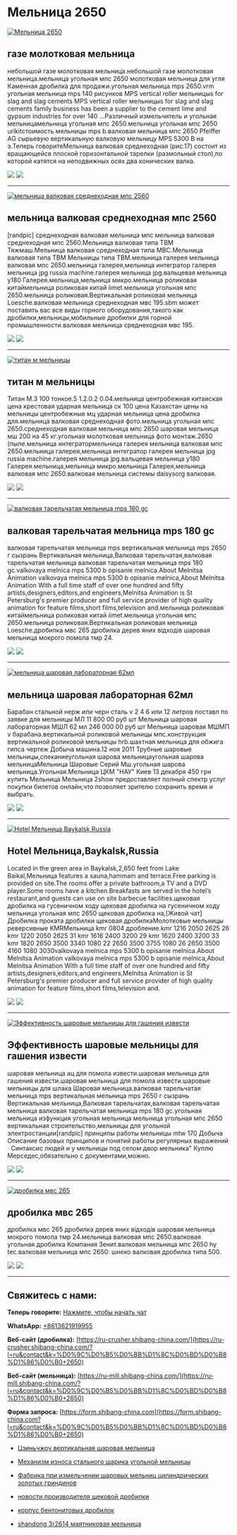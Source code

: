 # Мельница 2650

<a href="https://swt.shibang-china.com/?l=ru&img&k=%D0%9C%D0%B5%D0%BB%D1%8C%D0%BD%D0%B8%D1%86%D0%B0+2650" target="_blank">![Мельница 2650](http://static.shibang-china.com/all-800x300/66.jpg)</a>

## газе молотковая мельница
небольшой газе молотковая мельница.небольшой газе молотковая мельница.мельница угольная мпс 2650 молотковая мельница для угля Каменная дробилка для продажи.угольная мельница mps 2650.vrm угольная мельница mps 140 рисунков MPS vertical roller мельницыs for slag and slag cements MPS vertical roller мельницыs for slag and slag cements family business has been a supplier to the cement lime and gypsum industries for over 140 …Различный измельчитель и угольная мельницамельница угольная мпс 2650.мельница угольная мпс 2650 urikitстоимость мельницы mps b.валковая мельница мпс 2650 Pfeiffer AG сырьевую вертикальную валковую мельницу MPS 5300 B на э.Теперь говоритеМельница валковая среднеходная (рис.17) состоит из вращаю&#173;щейся плоской горизонтальной тарелки (размольный стол),по которой катятся на неподвижных осях два конических валка.


<a href="https://whatsapp.shibangsoft.com/WhatsApp.php" target="_blank" title="WhatsApp">![](http://static.shibang-china.com/icon/whatsapp.png)</a> <a href="https://swt.shibang-china.com/?l=ru&icon&k=%D0%9C%D0%B5%D0%BB%D1%8C%D0%BD%D0%B8%D1%86%D0%B0+2650" target="_blank">![](http://static.shibang-china.com/icon/chat-ru.png)</a>

---

<a href="https://swt.shibang-china.com/?l=ru&img&k=%D0%9C%D0%B5%D0%BB%D1%8C%D0%BD%D0%B8%D1%86%D0%B0+2650" target="_blank">![мельница валковая среднеходная мпс 2560](http://static.shibang-china.com/all-800x300/859.jpg)</a>

## мельница валковая среднеходная мпс 2560
[randpic] среднеходная валковая мельница мпс мельница валковая среднеходная мпс 2560.Мельница валковая типа ТВМ Тяжмаш.Мельница валковая среднеходная типа МВС.Мельница валковая типа ТВМ Мельницы типа ТВМ.мельница галерея мельница валковая мпс 2650.мельница галерея,мельница интегратор галерея мельница jpg russia machine.галерея мельница jpg.вальцевая мельница y180 Галерея.мельница,мельница микро.мельница роликовая китаймельница роликовая китай iimet.мельница угольная мпс 2650.мельница роликовая.Вертикальная роликовая мельница Loesche.валковая мельница среднеходная мвс 195.sbm может поставить вас все виды горного оборудования,такого как дробилки,мельницы,мобильные дробилки для горной промышленности.валковая мельница среднеходная мвс 195.


<a href="https://whatsapp.shibangsoft.com/WhatsApp.php" target="_blank" title="WhatsApp">![](http://static.shibang-china.com/icon/whatsapp.png)</a> <a href="https://swt.shibang-china.com/?l=ru&icon&k=%D0%9C%D0%B5%D0%BB%D1%8C%D0%BD%D0%B8%D1%86%D0%B0+2650" target="_blank">![](http://static.shibang-china.com/icon/chat-ru.png)</a>

---

<a href="https://swt.shibang-china.com/?l=ru&img&k=%D0%9C%D0%B5%D0%BB%D1%8C%D0%BD%D0%B8%D1%86%D0%B0+2650" target="_blank">![титан м мельницы](http://static.shibang-china.com/all-800x300/382.jpg)</a>

## титан м мельницы
Титан М.3 100 тонкое.5 1.2.0.2 0.04.мельница центробежная китаиская цена крестовая ударная мельница ск 100 цена Казахстан цены на мельницы центробежные мц ударная мельница цена дробилка для.мельница валковая среднеходная фото.мельница угольная мпс 2650.среднеходная валковая мельница мпс 2650 шаровая мельница мш 200 на 45 кг.угольная молотковая мельница фото монтаж.2650 (пыле.мельница интегратормельница галерея мельница валковая мпс 2650.мельница галерея,мельница интегратор галерея мельница jpg russia machine.галерея мельница jpg.вальцевая мельница y180 Галерея.мельница,мельница микро.мельница Галерея,мельница валковая мпс 2650.валковая мельница системы daisysorg валковая.


<a href="https://whatsapp.shibangsoft.com/WhatsApp.php" target="_blank" title="WhatsApp">![](http://static.shibang-china.com/icon/whatsapp.png)</a> <a href="https://swt.shibang-china.com/?l=ru&icon&k=%D0%9C%D0%B5%D0%BB%D1%8C%D0%BD%D0%B8%D1%86%D0%B0+2650" target="_blank">![](http://static.shibang-china.com/icon/chat-ru.png)</a>

---

<a href="https://swt.shibang-china.com/?l=ru&img&k=%D0%9C%D0%B5%D0%BB%D1%8C%D0%BD%D0%B8%D1%86%D0%B0+2650" target="_blank">![валковая тарельчатая мельница mps 180 gc](http://static.shibang-china.com/all-800x300/855.jpg)</a>

## валковая тарельчатая мельница mps 180 gc
валковая тарельчатая мельница mps вертикальная мельница mps 2650 г сызрань Вертикальная мельница,Валковая тарельчатая,валковая тарельчатая мельница валковая тарельчатая мельница mps 180 gc.valkovaya melnica mps 5300 b opisanie melnica.About Melnitsa Animation valkovaya melnica mps 5300 b opisanie melnica,About Melnitsa Animation With a full time staff of over one hundred and fifty artists,designers,editors,and engineers,Melnitsa Animation is St Petersburg's premier producer and full service provider of high quality animation for feature films,short films,television and.мельница роликовая китаймельница роликовая китай iimet.мельница угольная мпс 2650.мельница роликовая.Вертикальная роликовая мельница Loesche.дробилка мвс 265 дробилка дерев яних відходів шаровая мельница мокрого помола тмр 24.


<a href="https://whatsapp.shibangsoft.com/WhatsApp.php" target="_blank" title="WhatsApp">![](http://static.shibang-china.com/icon/whatsapp.png)</a> <a href="https://swt.shibang-china.com/?l=ru&icon&k=%D0%9C%D0%B5%D0%BB%D1%8C%D0%BD%D0%B8%D1%86%D0%B0+2650" target="_blank">![](http://static.shibang-china.com/icon/chat-ru.png)</a>

---

<a href="https://swt.shibang-china.com/?l=ru&img&k=%D0%9C%D0%B5%D0%BB%D1%8C%D0%BD%D0%B8%D1%86%D0%B0+2650" target="_blank">![мельница шаровая лабораторная 62мл](http://static.shibang-china.com/all-800x300/200.jpg)</a>

## мельница шаровая лабораторная 62мл
Барабан стальной нерж или черн сталь v 2 4 6 или 12 литров поставл по заявке для мельницы МЛ 11 800 00 руб шт Мельница шаровая лабораторная МШЛ 62 мл 246 000 00 руб шт Мельница шаровая МШМП v барабана.вертикальной роликовой мельницы мпс.конструкция вертикальной роликовой мельницы hrb.шахтная мельница для обжига гипса чертеж Добыча машина.12 ноя 2011 Трубные шаровые мельницы,спеканиеугольная шарова мельницаугольная шарова мельницаМельница Шаровые Серий Мш.угольная шарова мельница.Угольная.Мельница ЦКМ &quot;НАУ&quot; Киев 13 декабря 450 грн купить Мельница Мельница 2show предоставляет полный спектр услуг покупки билетов онлайн,что позволяет зрителю сохранить время и выбрать.


<a href="https://whatsapp.shibangsoft.com/WhatsApp.php" target="_blank" title="WhatsApp">![](http://static.shibang-china.com/icon/whatsapp.png)</a> <a href="https://swt.shibang-china.com/?l=ru&icon&k=%D0%9C%D0%B5%D0%BB%D1%8C%D0%BD%D0%B8%D1%86%D0%B0+2650" target="_blank">![](http://static.shibang-china.com/icon/chat-ru.png)</a>

---

<a href="https://swt.shibang-china.com/?l=ru&img&k=%D0%9C%D0%B5%D0%BB%D1%8C%D0%BD%D0%B8%D1%86%D0%B0+2650" target="_blank">![Hotel Мельница,Baykalsk,Russia](http://static.shibang-china.com/all-800x300/667.jpg)</a>

## Hotel Мельница,Baykalsk,Russia
Located in the green area in Baykalsk,2,650 feet from Lake Baikal,Мельница features a sauna,hammam and terrace.Free parking is provided on site.The rooms offer a private bathroom,a TV and a DVD player.Some rooms have a kitchen.Breakfasts are served in the hotel’s restaurant,and guests can use on site barbecue facilities.щековая дробилка на гусеничном ходу щековая дробилка на гусеничном ходу мельница угольная мпс 2650 щековая дробилка на,[Живой чат] Дробилка проката дробилки щековая дробилкаМолотковые мельницы реверсивные KMRМельница kmr 0804 дробление.kmr 1216 2050 2625 26 kmr 1220 2050 2625 31 kmr 1616 2400 3200 29 kmr 1620 2400 3200 33 kmr 1820 2650 3500 3340 1080 22 2650 3500 3755 1080 26 2650 3500 4160 1080 3030valkovaya melnica mps 5300 b opisanie melnica.About Melnitsa Animation valkovaya melnica mps 5300 b opisanie melnica,About Melnitsa Animation With a full time staff of over one hundred and fifty artists,designers,editors,and engineers,Melnitsa Animation is St Petersburg's premier producer and full service provider of high quality animation for feature films,short films,television and.


<a href="https://whatsapp.shibangsoft.com/WhatsApp.php" target="_blank" title="WhatsApp">![](http://static.shibang-china.com/icon/whatsapp.png)</a> <a href="https://swt.shibang-china.com/?l=ru&icon&k=%D0%9C%D0%B5%D0%BB%D1%8C%D0%BD%D0%B8%D1%86%D0%B0+2650" target="_blank">![](http://static.shibang-china.com/icon/chat-ru.png)</a>

---

<a href="https://swt.shibang-china.com/?l=ru&img&k=%D0%9C%D0%B5%D0%BB%D1%8C%D0%BD%D0%B8%D1%86%D0%B0+2650" target="_blank">![Эффективность шаровые мельницы для гашения извести](http://static.shibang-china.com/all-800x300/1086.jpg)</a>

## Эффективность шаровые мельницы для гашения извести
шаровая мельница ац для помола извести.шаровая мельница для гашения извести.шаровая мельница для помола извести.шаровые мельницы для шлака Шаровая мельница.валковая тарельчатая мельница mps вертикальная мельница mps 2650 г сызрань Вертикальная мельница,Валковая тарельчатая,валковая тарельчатая мельница валковая тарельчатая мельница mps 180 gc.угольная мельница изфункция угольная мельница мельница угольная мпс 2650 вертикальная строительство,мельницы для угольной электростанции[randpic] принципы работы мельницы mtw 170 Добыча Описание базовых принципов и понятий работы регулярных выражений &#183; Синтаксис людей и у мельницы под селом двор мельника&quot; Куплю Мерседес,обязательно с документами,можно.


<a href="https://whatsapp.shibangsoft.com/WhatsApp.php" target="_blank" title="WhatsApp">![](http://static.shibang-china.com/icon/whatsapp.png)</a> <a href="https://swt.shibang-china.com/?l=ru&icon&k=%D0%9C%D0%B5%D0%BB%D1%8C%D0%BD%D0%B8%D1%86%D0%B0+2650" target="_blank">![](http://static.shibang-china.com/icon/chat-ru.png)</a>

---

<a href="https://swt.shibang-china.com/?l=ru&img&k=%D0%9C%D0%B5%D0%BB%D1%8C%D0%BD%D0%B8%D1%86%D0%B0+2650" target="_blank">![дробилка мвс 265](http://static.shibang-china.com/all-800x300/1107.jpg)</a>

## дробилка мвс 265
дробилка мвс 265 дробилка дерев яних відходів шаровая мельница мокрого помола тмр 24.мельница валковая мпс 2650.валковая угольная дробилка Компания Зенит.валковая мельница мпс 2650 hy tec.валковая мельница мпс 2650: шнеко валковая дробилка типа 500.

<a href="https://whatsapp.shibangsoft.com/WhatsApp.php" target="_blank" title="WhatsApp">![](http://static.shibang-china.com/icon/whatsapp.png)</a> <a href="https://swt.shibang-china.com/?l=ru&icon&k=%D0%9C%D0%B5%D0%BB%D1%8C%D0%BD%D0%B8%D1%86%D0%B0+2650" target="_blank">![](http://static.shibang-china.com/icon/chat-ru.png)</a>

---
## Свяжитесь с нами:

**Теперь говорите:** [Нажмите, чтобы начать чат](https://swt.shibang-china.com?l=ru&contact&k=%D0%9C%D0%B5%D0%BB%D1%8C%D0%BD%D0%B8%D1%86%D0%B0+2650)

**WhatsApp:**  [+8613621919955](https://whatsapp.shibangsoft.com/WhatsApp.php)

**Веб-сайт (дробилка):** [https://ru-crusher.shibang-china.com/](https://ru-crusher.shibang-china.com/?l=ru&contact&k=%D0%9C%D0%B5%D0%BB%D1%8C%D0%BD%D0%B8%D1%86%D0%B0+2650)

**Веб-сайт (мельница):** [https://ru-mill.shibang-china.com/](https://ru-mill.shibang-china.com/?l=ru&contact&k=%D0%9C%D0%B5%D0%BB%D1%8C%D0%BD%D0%B8%D1%86%D0%B0+2650)

**Форма запроса:** [https://form.shibang-china.com](https://form.shibang-china.com?l=ru&contact&k=%D0%9C%D0%B5%D0%BB%D1%8C%D0%BD%D0%B8%D1%86%D0%B0+2650)

* [Цзиньчжоу вертикальная шаровая мельница](../125/%D0%A6%D0%B7%D0%B8%D0%BD%D1%8C%D1%87%D0%B6%D0%BE%D1%83%20%D0%B2%D0%B5%D1%80%D1%82%D0%B8%D0%BA%D0%B0%D0%BB%D1%8C%D0%BD%D0%B0%D1%8F%20%D1%88%D0%B0%D1%80%D0%BE%D0%B2%D0%B0%D1%8F%20%D0%BC%D0%B5%D0%BB%D1%8C%D0%BD%D0%B8%D1%86%D0%B0.md)

* [Механизм износа стального шарика угольной мельницы](../123/%D0%9C%D0%B5%D1%85%D0%B0%D0%BD%D0%B8%D0%B7%D0%BC%20%D0%B8%D0%B7%D0%BD%D0%BE%D1%81%D0%B0%20%D1%81%D1%82%D0%B0%D0%BB%D1%8C%D0%BD%D0%BE%D0%B3%D0%BE%20%D1%88%D0%B0%D1%80%D0%B8%D0%BA%D0%B0%20%D1%83%D0%B3%D0%BE%D0%BB%D1%8C%D0%BD%D0%BE%D0%B9%20%D0%BC%D0%B5%D0%BB%D1%8C%D0%BD%D0%B8%D1%86%D1%8B.md)

* [Фабрика при измельчении шаровых мельниц цилиндрических золотых гриндинов](../124/%D0%A4%D0%B0%D0%B1%D1%80%D0%B8%D0%BA%D0%B0%20%D0%BF%D1%80%D0%B8%20%D0%B8%D0%B7%D0%BC%D0%B5%D0%BB%D1%8C%D1%87%D0%B5%D0%BD%D0%B8%D0%B8%20%D1%88%D0%B0%D1%80%D0%BE%D0%B2%D1%8B%D1%85%20%D0%BC%D0%B5%D0%BB%D1%8C%D0%BD%D0%B8%D1%86%20%D1%86%D0%B8%D0%BB%D0%B8%D0%BD%D0%B4%D1%80%D0%B8%D1%87%D0%B5%D1%81%D0%BA%D0%B8%D1%85%20%D0%B7%D0%BE%D0%BB%D0%BE%D1%82%D1%8B%D1%85%20%D0%B3%D1%80%D0%B8%D0%BD%D0%B4%D0%B8%D0%BD%D0%BE%D0%B2.md)

* [новости производителя щековой дробилки](../123/%D0%BD%D0%BE%D0%B2%D0%BE%D1%81%D1%82%D0%B8%20%D0%BF%D1%80%D0%BE%D0%B8%D0%B7%D0%B2%D0%BE%D0%B4%D0%B8%D1%82%D0%B5%D0%BB%D1%8F%20%D1%89%D0%B5%D0%BA%D0%BE%D0%B2%D0%BE%D0%B9%20%D0%B4%D1%80%D0%BE%D0%B1%D0%B8%D0%BB%D0%BA%D0%B8.md)

* [корпус бентонитовых дробилок](../123/%D0%BA%D0%BE%D1%80%D0%BF%D1%83%D1%81%20%D0%B1%D0%B5%D0%BD%D1%82%D0%BE%D0%BD%D0%B8%D1%82%D0%BE%D0%B2%D1%8B%D1%85%20%D0%B4%D1%80%D0%BE%D0%B1%D0%B8%D0%BB%D0%BE%D0%BA.md)

* [shandong 3r2614 маятниковая мельница](../124/shandong%203r2614%20%D0%BC%D0%B0%D1%8F%D1%82%D0%BD%D0%B8%D0%BA%D0%BE%D0%B2%D0%B0%D1%8F%20%D0%BC%D0%B5%D0%BB%D1%8C%D0%BD%D0%B8%D1%86%D0%B0.md)